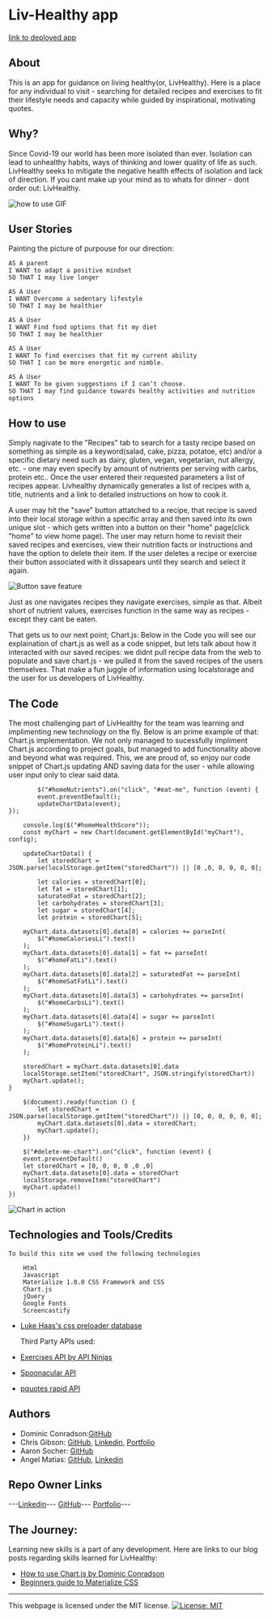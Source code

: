# Liv-Healthy app

[link to deployed app](https://thedomconrad.github.io/LivHealthy/)

## About

This is an app for guidance on living healthy(or, LivHealthy). Here is a place for any individual to visit - searching for detailed recipes and exercises to fit their lifestyle needs and capacity while guided by inspirational, motivating quotes.

## Why?

Since Covid-19 our world has been more isolated than ever. Isolation can lead to unhealthy habits, ways of thinking and lower quality of life as such. LivHealthy seeks to mitigate the negative health effects of isolation and lack of direction. If you cant make up your mind as to whats for dinner - dont order out: LivHealthy.

![how to use GIF](./assets/Images/search-recipe.gif)

## User Stories

Painting the picture of purpouse for our direction:

    AS A parent
    I WANT to adapt a positive mindset
    SO THAT I may live longer

    AS A User
    I WANT Overcome a sedentary lifestyle
    SO THAT I may be healthier

    AS A User
    I WANT Find food options that fit my diet
    SO THAT I may be healthier

    AS A User
    I WANT To find exercises that fit my current ability
    SO THAT I can be more energetic and nimble.

    AS A User
    I WANT To be given suggestions if I can’t choose.
    SO THAT I may find guidance towards healthy activities and nutrition options

## How to use

Simply nagivate to the "Recipes" tab to search for a tasty recipe based on something as simple as a keyword(salad, cake, pizza, potatoe, etc) and/or a specific dietary need such as dairy, gluten, vegan, vegetarian, nut allergy, etc. - one may even specify by amount of nutrients per serving with carbs, protein etc.. Once the user entered their
requested parameters a list of recipes appear. Livhealthy dynamically generates a list of recipes with a, title, nutrients and a link to detailed instructions on how to cook it.

A user may hit the "save" button attatched to a recipe, that recipe is saved into their local storage within a specific array and then saved into its own unique slot - which gets written into a button on their "home" page(click "home" to view home page). The user may return home to revisit their saved recipes and exercises, view their nutrition facts or instructions and have the option to delete their item. If the user deletes a recipe or exercise their button associated with it dissapears until they search and select it again.

![Button save feature](./assets/Images/button-save.gif)

Just as one navigates recipes they navigate exercises, simple as that. Albeit short of nutrient values, exercises function in the same way as recipes - except they cant be eaten.

That gets us to our next point; Chart.js:
Below in the Code you will see our explaination of chart.js as well as a code snippet, but lets talk about how it interacted with our saved recipes: we didnt pull recipe data from the web to populate and save chart.js - we pulled it from the saved recipes of the users themselves. That make a fun juggle of information using localstorage and the user for us developers of LivHealthy.

## The Code

The most challenging part of LivHealthy for the team was learning and implimenting new technology on the fly.
Below is an prime example of that: Chart.js implementation. We not only managed to sucessfully impliment Chart.js according
to project goals, but managed to add functionality above and beyond what was required. This, we are proud of, so enjoy our code snippet of Chart.js updating AND saving data for the user - while allowing user input only to clear said data.

```
        $("#homeNutrients").on("click", "#eat-me", function (event) {
        event.preventDefault();
        updateChartData(event);
});

    console.log($("#homeHealthScore"));
    const myChart = new Chart(document.getElementById("myChart"), config);

    updateChartData() {
        let storedChart = JSON.parse(localStorage.getItem("storedChart")) || [0 ,0, 0, 0, 0, 0];

        let calories = storedChart[0];
        let fat = storedChart[1];
        saturatedFat = storedChart[2];
        let carbohydrates = storedChart[3];
        let sugar = storedChart[4];
        let protein = storedChart[5];

    myChart.data.datasets[0].data[0] = calories += parseInt(
        $("#homeCaloriesLi").text()
    );
    myChart.data.datasets[0].data[1] = fat += parseInt(
        $("#homeFatLi").text()
    );
    myChart.data.datasets[0].data[2] = saturatedFat += parseInt(
        $("#homeSatFatLi").text()
    );
    myChart.data.datasets[0].data[3] = carbohydrates += parseInt(
        $("#homeCarbsLi").text()
    );
    myChart.data.datasets[0].data[4] = sugar += parseInt(
        $("#homeSugarLi").text()
    );
    myChart.data.datasets[0].data[6] = protein += parseInt(
        $("#homeProteinLi").text()
    );

    storedChart = myChart.data.datasets[0].data
    localStorage.setItem("storedChart", JSON.stringify(storedChart))
    myChart.update();
}

    $(document).ready(function () {
        let storedChart = JSON.parse(localStorage.getItem("storedChart")) || [0, 0, 0, 0, 0, 0];
        myChart.data.datasets[0].data = storedChart;
        myChart.update();
    })

    $("#delete-me-chart").on("click", function (event) {
    event.preventDefault()
    let storedChart = [0, 0, 0, 0 ,0 ,0]
    myChart.data.datasets[0].data = storedChart
    localStorage.removeItem("storedChart")
    myChart.update()
})
```

![Chart in action](./assets/Images/chart%20-livHealthy.gif)

## Technologies and Tools/Credits

    To build this site we used the following technologies

        Html
        Javascript
        Materialize 1.0.0 CSS Framework and CSS
        Chart.js
        jQuery
        Google Fonts
        Screencastify

- [Luke Haas's css preloader database](https://github.com/lukehaas/css-loaders)

  Third Party APIs used:

- [Exercises API by API Ninjas](https://api-ninjas.com/api/exercises)
- [Spoonacular API](https://spoonacular.com/food-api)
- [pquotes rapid API](https://rapidapi.com/primisign-pBrt_l-Weeu/api/pquotes/details)

## Authors

- Dominic Conradson:[GitHub](https://github.com/theDomConrad)
- Chris Gibson: [GitHub](https://github.com/chrischarlesgibson), [Linkedin](https://www.linkedin.com/in/chris-gibson-415909250/), [Portfolio](https://chrischarlesgibson.github.io/Chris-Gibson-project-portfolio/)
- Aaron Socher: [GitHub](https://github.com/AMESocker)
- Angel Matias: [GitHub](https://github.com/robogf), [Linkedin](https://www.linkedin.com/in/angel-matias-01120b251/)

## Repo Owner Links

---[Linkedin](https://www.linkedin.com/in/dominic-conradson-76638b172/)---
[GitHub](https://github.com/theDomConrad/)---
[Portfolio](https://thedomconrad.github.io/Dominic-Conradson-Portfolio/)---

## The Journey:

Learning new skills is a part of any development. Here are links to our blog posts regarding skills learned for LivHealthy:

- [How to use Chart.js by Dominic Conradson](https://medium.com/@them.and.us.2013/bb5a0d9ff750)
- [Beginners guide to Materialize CSS](https://medium.com/p/3e48247b322e/edit)

---

This webpage is licensed under the MIT license.
[![License: MIT](https://img.shields.io/badge/License-MIT-yellow.svg)](https://opensource.org/licenses/MIT)
